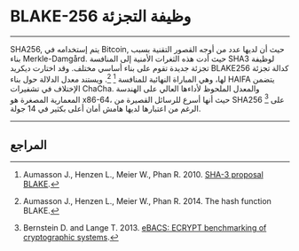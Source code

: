 # BLAKE-256 وظيفة التجزئة 

---

SHA256, يتم إستخدامه في Bitcoin, حيث أن لديها عدد من أوجه القصور التقنية بسبب بناء Merkle-Damgård. حيث أدت هذه الثغرات الأمنية إلى المنافسة SHA3 لوظيفة تجزئة جديدة تقوم على بناء أساسي مختلف. وقد اختارت ديكريد BLAKE256 كدالة تجزئة لها، وهي المباراة النهائية للمنافسة [^ 1] [^ 2]. ويستند معدل الدلالة حول بناء HAIFA يتضمن الإختلاف في تشفيرات ChaCha. والمعدل الملحوظ لأداءها العالي على الهندسة المعمارية المصغرة هو x86-64، حيث أنها أسرع للرسائل القصيرة من SHA256 [^ 3] على الرغم من اعتبارها لديها هامش أمان أعلى بكثير في 14 جولة.

---

## <i class="fa fa-book"></i> المراجع

[^1]: Aumasson J., Henzen L., Meier W., Phan R. 2010. [SHA-3 proposal BLAKE](https://decred.org/research/aumasson2010.pdf).
[^2]: Aumasson J., Henzen L., Meier W., Phan R. 2014. The hash function BLAKE.
[^3]: Bernstein D. and Lange T. 2013. [eBACS: ECRYPT benchmarking of cryptographic systems](http://bench.cr.yp.to).
